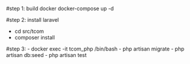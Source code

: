 #step 1: build docker
docker-compose up -d

#step 2: install laravel
- cd src/tcom
- composer install

#step 3: 
    - docker exec -it tcom_php /bin/bash
    - php artisan migrate
    - php artisan db:seed
    - php artisan test




#